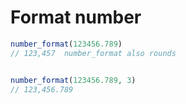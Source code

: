 # Format number

```php
number_format(123456.789)
// 123,457  number_format also rounds


number_format(123456.789, 3)
// 123,456.789
```
